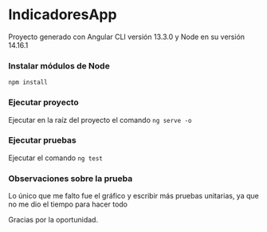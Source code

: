 # IndicadoresApp

Proyecto generado con Angular CLI versión 13.3.0 y Node en su versión 14.16.1

### Instalar módulos de Node

`npm install`

### Ejecutar proyecto

Ejecutar en la raíz del proyecto el comando `ng serve -o`

### Ejecutar pruebas

Ejecutar el comando `ng test`

### Observaciones sobre la prueba

Lo único que me falto fue el gráfico y escribir más pruebas unitarias, ya que no me dio el tiempo para hacer todo

Gracias por la oportunidad.
